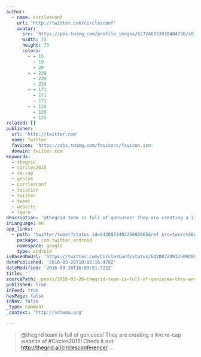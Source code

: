 ```yaml
---
author:
  - name: circlesconf
    url: 'http://twitter.com/circlesconf'
    avatar:
      src: 'https://pbs.twimg.com/profile_images/627246153818484736/c0jxr9Qu_bigger.png'
      width: 73
      height: 73
      colors:
        - - 15
          - 19
          - 20
        - - 239
          - 239
          - 239
        - - 171
          - 171
          - 171
        - - 124
          - 126
          - 125
related: []
publisher:
  url: 'http://twitter.com'
  name: Twitter
  favicon: 'https://abs.twimg.com/favicons/favicon.ico'
  domain: twitter.com
keywords:
  - thegrid
  - circles2015
  - re-cap
  - genius
  - circlesconf
  - location
  - twitter
  - tweet
  - website
  - learn
description: '@thegrid team is full of geniuses! They are creating a live re-cap website of #Circles2015! Check it out: http://thegrid.ai/circlesconference/ ...'
inLanguage: en
app_links:
  - path: 'twitter/tweet?status_id=642087249325092865&ref_src=twsrc%5Egoogle%7Ctwcamp%5Eandroidseo%7Ctwgr%5Estatus%7Ctwterm%5E642087249325092865'
    package: com.twitter.android
    namespace: google
    type: android
isBasedOnUrl: 'https://twitter.com/CirclesConf/status/642087249325092865'
datePublished: '2016-03-26T18:02:16.478Z'
dateModified: '2016-03-26T16:03:51.722Z'
title: ''
sourcePath: _posts/2016-03-26-thegrid-team-is-full-of-geniuses-they-are-creating-a-live.md
published: true
inFeed: true
hasPage: false
inNav: false
_type: Comment
_context: 'http://schema.org'

---
```

> @thegrid team is full of geniuses! They are creating a live re-cap website of \#Circles2015! Check it out: http://thegrid.ai/circlesconference/ ...